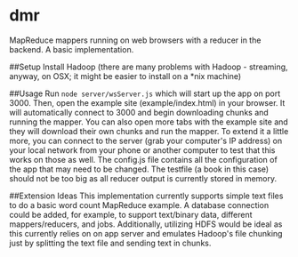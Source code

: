 # dmr
MapReduce mappers running on web browsers with a reducer in the backend. A basic implementation.

##Setup
Install Hadoop (there are many problems with Hadoop - streaming, anyway, on OSX; it might be easier to install on a *nix machine)

##Usage
Run `node server/wsServer.js` which will start up the app on port 3000. Then, open the example site (example/index.html) in your browser. It will automatically connect to 3000 and begin downloading chunks and running the mapper. You can also open more tabs with the example site and they will download their own chunks and run the mapper. To extend it a little more, you can connect to the server (grab your computer's IP address) on your local network from your phone or another computer to test that this works on those as well. The config.js file contains all the configuration of the app that may need to be changed. The testfile (a book in this case) should not be too big as all reducer output is currently stored in memory.

##Extension Ideas
This implementation currently supports simple text files to do a basic word count MapReduce example. A database connection could be added, for example, to support text/binary data, different mappers/reducers, and jobs. Additionally, utilizing HDFS would be ideal as this currently relies on on app server and emulates Hadoop's file chunking just by splitting the text file and sending text in chunks.
